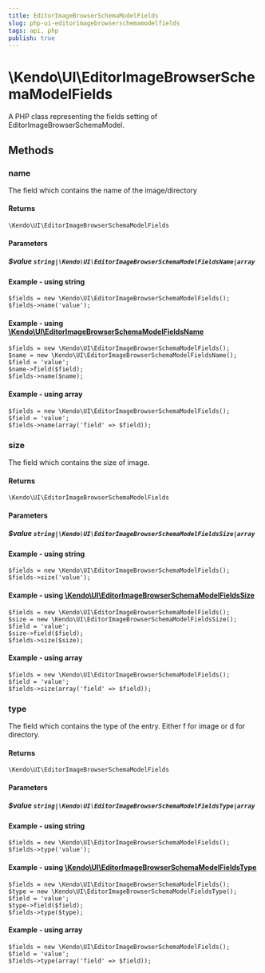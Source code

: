 ```yaml
---
title: EditorImageBrowserSchemaModelFields
slug: php-ui-editorimagebrowserschemamodelfields
tags: api, php
publish: true
---
```


# \Kendo\UI\EditorImageBrowserSchemaModelFields

A PHP class representing the fields setting of EditorImageBrowserSchemaModel.


## Methods

### name

The field which contains the name of the image/directory

#### Returns
`\Kendo\UI\EditorImageBrowserSchemaModelFields`

#### Parameters

##### $value `string|\Kendo\UI\EditorImageBrowserSchemaModelFieldsName|array`




#### Example  - using string
    $fields = new \Kendo\UI\EditorImageBrowserSchemaModelFields();
    $fields->name('value');


#### Example - using [\Kendo\UI\EditorImageBrowserSchemaModelFieldsName](/api/wrappers/php/kendo/ui/editorimagebrowserschemamodelfieldsname)

    $fields = new \Kendo\UI\EditorImageBrowserSchemaModelFields();
    $name = new \Kendo\UI\EditorImageBrowserSchemaModelFieldsName();
    $field = 'value';
    $name->field($field);
    $fields->name($name);

#### Example - using array

    $fields = new \Kendo\UI\EditorImageBrowserSchemaModelFields();
    $field = 'value';
    $fields->name(array('field' => $field));

### size

The field which contains the size of image.

#### Returns
`\Kendo\UI\EditorImageBrowserSchemaModelFields`

#### Parameters

##### $value `string|\Kendo\UI\EditorImageBrowserSchemaModelFieldsSize|array`




#### Example  - using string
    $fields = new \Kendo\UI\EditorImageBrowserSchemaModelFields();
    $fields->size('value');


#### Example - using [\Kendo\UI\EditorImageBrowserSchemaModelFieldsSize](/api/wrappers/php/kendo/ui/editorimagebrowserschemamodelfieldssize)

    $fields = new \Kendo\UI\EditorImageBrowserSchemaModelFields();
    $size = new \Kendo\UI\EditorImageBrowserSchemaModelFieldsSize();
    $field = 'value';
    $size->field($field);
    $fields->size($size);

#### Example - using array

    $fields = new \Kendo\UI\EditorImageBrowserSchemaModelFields();
    $field = 'value';
    $fields->size(array('field' => $field));

### type

The field which contains the type of the entry. Either f for image or d for directory.

#### Returns
`\Kendo\UI\EditorImageBrowserSchemaModelFields`

#### Parameters

##### $value `string|\Kendo\UI\EditorImageBrowserSchemaModelFieldsType|array`




#### Example  - using string
    $fields = new \Kendo\UI\EditorImageBrowserSchemaModelFields();
    $fields->type('value');


#### Example - using [\Kendo\UI\EditorImageBrowserSchemaModelFieldsType](/api/wrappers/php/kendo/ui/editorimagebrowserschemamodelfieldstype)

    $fields = new \Kendo\UI\EditorImageBrowserSchemaModelFields();
    $type = new \Kendo\UI\EditorImageBrowserSchemaModelFieldsType();
    $field = 'value';
    $type->field($field);
    $fields->type($type);

#### Example - using array

    $fields = new \Kendo\UI\EditorImageBrowserSchemaModelFields();
    $field = 'value';
    $fields->type(array('field' => $field));

